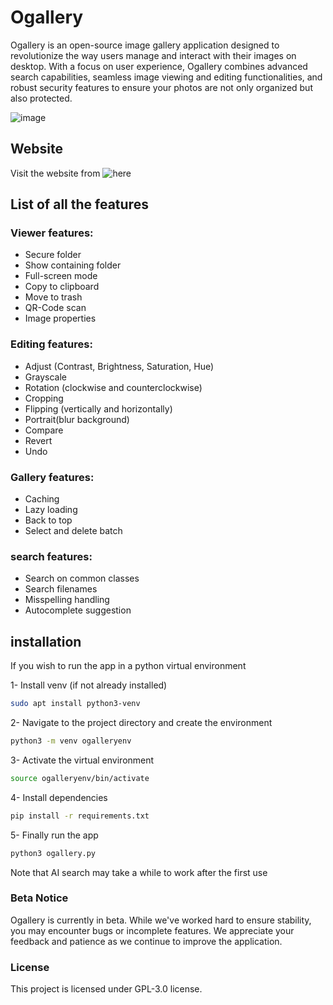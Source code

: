 # Ogallery

Ogallery is an open-source image gallery application designed to revolutionize the way users manage and interact with their images on desktop. With a focus on user experience, Ogallery combines advanced search capabilities, seamless image viewing and editing functionalities, and robust security features to ensure your photos are not only organized but also protected. 

![image](https://github.com/user-attachments/assets/50b261f9-c025-4c53-80aa-e6197499c0ef)

## Website
Visit the website from ![here](https://ogalleryapp.github.io)

## List of all the features

### Viewer features:
 - Secure folder
 - Show containing folder
 - Full-screen mode
 - Copy to clipboard
 - Move to trash
 - QR-Code scan
 - Image properties
   
### Editing features:
 - Adjust (Contrast, Brightness, Saturation, Hue)
 - Grayscale 
 - Rotation (clockwise and counterclockwise)
 - Cropping
 - Flipping (vertically and horizontally)
 - Portrait(blur background)
 - Compare
 - Revert
 - Undo
 
### Gallery features:
 - Caching
 - Lazy loading
 - Back to top
 - Select and delete batch

### search features:
 - Search on common classes
 - Search filenames
 - Misspelling handling
 - Autocomplete suggestion 



## installation
If you wish to run the app in a python virtual environment

1- Install venv (if not already installed)

```bash
sudo apt install python3-venv
```
2- Navigate to the project directory and create the environment

```bash
python3 -m venv ogalleryenv
```
3- Activate the virtual environment

```bash
source ogalleryenv/bin/activate
```
4- Install dependencies

```bash
pip install -r requirements.txt
```
5- Finally run the app
```bash
python3 ogallery.py
```

Note that AI search may take a while to work after the first use

### Beta Notice

Ogallery is currently in beta. While we've worked hard to ensure stability, you may encounter bugs or incomplete features. We appreciate your feedback and patience as we continue to improve the application.

### License

This project is licensed under GPL-3.0 license.